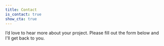 ```yaml
---
title: Contact
is_contact: true
show_cta: true
---
```


<p class="lead">I’d love to hear more about your project. Please fill out the form below and I'll get back to you.</p>